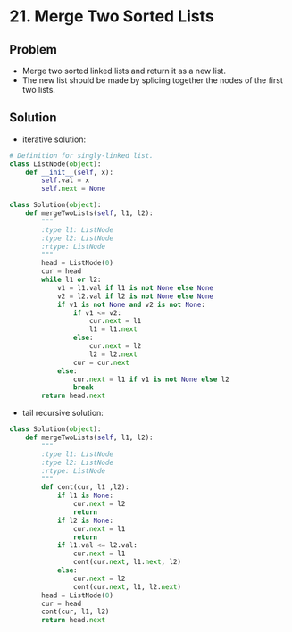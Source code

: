# 21. Merge Two Sorted Lists

## Problem
- Merge two sorted linked lists and return it as a new list.
- The new list should be made by splicing together the nodes of the first two lists.

## Solution

- iterative solution:

```python
# Definition for singly-linked list.
class ListNode(object):
    def __init__(self, x):
        self.val = x
        self.next = None

class Solution(object):
    def mergeTwoLists(self, l1, l2):
        """
        :type l1: ListNode
        :type l2: ListNode
        :rtype: ListNode
        """
        head = ListNode(0)
        cur = head
        while l1 or l2:
            v1 = l1.val if l1 is not None else None
            v2 = l2.val if l2 is not None else None
            if v1 is not None and v2 is not None:
                if v1 <= v2:
                    cur.next = l1
                    l1 = l1.next
                else:
                    cur.next = l2
                    l2 = l2.next
                cur = cur.next
            else:
                cur.next = l1 if v1 is not None else l2
                break
        return head.next
```

- tail recursive solution:

```python
class Solution(object):
    def mergeTwoLists(self, l1, l2):
        """
        :type l1: ListNode
        :type l2: ListNode
        :rtype: ListNode
        """
        def cont(cur, l1 ,l2):
            if l1 is None:
                cur.next = l2
                return
            if l2 is None:
                cur.next = l1
                return
            if l1.val <= l2.val:
                cur.next = l1
                cont(cur.next, l1.next, l2)
            else:
                cur.next = l2
                cont(cur.next, l1, l2.next)
        head = ListNode(0)
        cur = head
        cont(cur, l1, l2)
        return head.next
```
